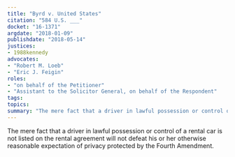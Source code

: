 ```yaml
---
title: "Byrd v. United States"
citation: "584 U.S. ___"
docket: "16-1371"
argdate: "2018-01-09"
publishdate: "2018-05-14"
justices:
- 1988kennedy
advocates:
- "Robert M. Loeb"
- "Eric J. Feigin"
roles:
- "on behalf of the Petitioner"
- "Assistant to the Solicitor General, on behalf of the Respondent"
tags:
topics:
summary: "The mere fact that a driver in lawful possession or control of a rental car is not listed on the rental agreement will not defeat his or her otherwise reasonable expectation of privacy protected by the Fourth Amendment."
---
```

The mere fact that a driver in lawful possession or control of a rental car is not listed on the rental agreement will not defeat his or her otherwise reasonable expectation of privacy protected by the Fourth Amendment.

